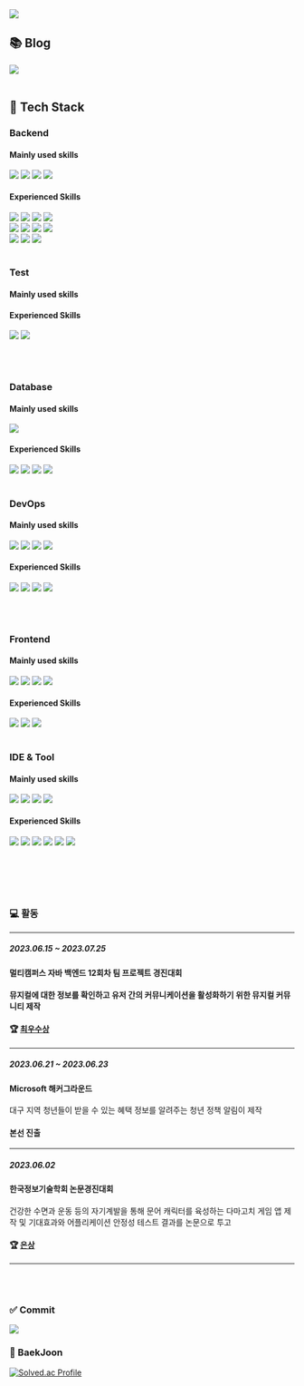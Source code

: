 <div>
  <img src="https://capsule-render.vercel.app/api?type=Waving&color=gradient&&height=180&fontsize=16&text=ChanYeongJung&theme=transparent&animation=fadeIn">

  <h2>📚 Blog </h3>
  <a href="https://bbogle2.tistory.com" target="_blank">
    <img src="https://img.shields.io/badge/Tistory-E74C3C?style=flat&logo=tistory&logoColor=FFFFFF" >
  </a>
  <br><br>

  <h2>🌈 Tech Stack </h2>
  
  <h3>Backend</h3>
  <h4>Mainly used skills</h4>
  <div>
    <img src="https://img.shields.io/badge/JAVA-blue?style=flat&logoColor=FFFFFF">
    <img src="https://img.shields.io/badge/JPA-navy?style=flat&logoColor=FFFFFF">
    <img src="https://img.shields.io/badge/Spring Boot-6DB33F?style= for-the-badge&logo=springboot&logoColor=FFFFFF"/>
    <img src="https://img.shields.io/badge/Gradle-02303A?style=flat&logo=gradle&logoColor=FFFFFF">
  </div>
  
  <h4>Experienced Skills</h4>
  <div>
    <img src="https://img.shields.io/badge/Spring-6DB33F?style= for-the-badge&logo=spring&logoColor=FFFFFF"/>
    <img src="https://img.shields.io/badge/JSP-900028?style=flat&logoColor=FFFFFF">
    <img src="https://img.shields.io/badge/MyBatis-333333?style=flat&logo=MyBatis&logoColor=FFFFFF">
    <img src="https://img.shields.io/badge/Maven-C71A36?style=flat&logo=apachemaven&logoColor=FFFFFF">
  </div>
  <div>
    <img src="https://img.shields.io/badge/Node.js-5FA04E?style=flat&logo=Node.js&logoColor=FFFFFF">
    <img src="https://img.shields.io/badge/express-000000?style=flat&logo=express&logoColor=FFFFFF">
    <img src="https://img.shields.io/badge/C%23-512BD4?style=flat&&logoColor=white"/>
    <img src="https://img.shields.io/badge/.Net-512BD4?style=flat&logo=.net&logoColor=white"/>
  </div>
  <div>
    <img src="https://img.shields.io/badge/python-3776AB?style=flat&logo=python&logoColor=white"/>
    <img src="https://img.shields.io/badge/C-A8B9CC?style=flat&logo=c&logoColor=white"/>
    <img src="https://img.shields.io/badge/Kotlin-7F52FF?style=flat&logo=kotlin&logoColor=white"/>
  </div>

  <br/>
  
  <h3>Test</h3>
  <h4>Mainly used skills</h4>
  
  <h4>Experienced Skills</h4>
  <img src="https://img.shields.io/badge/JUnit5-25A162?style=flat&logo=junit5&logoColor=FFFFFF">
  <img src="https://img.shields.io/badge/Apache_JMeter-D22128?style=flat&logo=apachejmeter&logoColor=FFFFFF">
  
  <br/><br/>
  
  <h3>Database</h3>
  <h4>Mainly used skills</h4>
  <img src="https://img.shields.io/badge/MySQL-4479A1?style=flat&logo=mysql&logoColor=FFFFFF"/>
  <h4>Experienced Skills</h4>
  <img src="https://img.shields.io/badge/Oracle-F80000?style=flat&logo=oracle&logoColor=FFFFFF"/>
  <img src="https://img.shields.io/badge/PostgreSQL-4169E1?style=flat&logo=postgresql&logoColor=FFFFFF"/>
  <img src="https://img.shields.io/badge/mongodb-47A248?style=flat&logo=mongodb&logoColor=white"/>    
  <img src="https://img.shields.io/badge/Redis-FF4438?style=flat&logo=redis&logoColor=FFFFFF"/>
  <br><br>
  
  <h3>DevOps</h3>
  <h4>Mainly used skills</h4>
  <img src="https://img.shields.io/badge/docker-2496ED?style= for-the-badge&logo=docker&logoColor=FFFFFF"/>
  <img src="https://img.shields.io/badge/Jenkins-D24939?style= for-the-badge&logo=jenkins&logoColor=000000"/>
  <img src="https://img.shields.io/badge/Linux-FCC624?style= for-the-badge&logo=linux&logoColor=000000"/>
  <img src="https://img.shields.io/badge/AWS-FF9900?style= for-the-badge&logo=amazonaws&logoColor=FFFFFF"/>
    
  <h4>Experienced Skills</h4>
  <img src="https://img.shields.io/badge/Github_Actions-2088FF?style=flat&logo=githubactions&logoColor=FFFFFF">
  <img src="https://img.shields.io/badge/Kubernetes-326CE5?style=flat&logo=Kubernetes&logoColor=FFFFFF"/>  
  <img src="https://img.shields.io/badge/Oracle_Cloud-F80000?style=flat&logo=oracle&logoColor=FFFFFF"/>
  <img src="https://img.shields.io/badge/Ansible-EE0000?style=flat&logo=ansible&logoColor=FFFFFF"/>

  <br><br>
  
  <h3>Frontend</h3>
  <h4>Mainly used skills</h4>
  <img src="https://img.shields.io/badge/HTML5-E34F26?style=flat&logo=HTML5&logoColor=white"/>
  <img src="https://img.shields.io/badge/CSS3-1572B6?style=flat&logo=CSS3&logoColor=white"/>
  <img src="https://img.shields.io/badge/JavaScript-F7DF1E?style=flat&logo=JavaScript&logoColor=white"/>
  <img src="https://img.shields.io/badge/jQuery-0769AD?style=flat&logo=jQuery&logoColor=white"/>
  
  <h4>Experienced Skills</h4>
  <img src="https://img.shields.io/badge/Vue.js-4FC08D?style=flat&logo=vue.js&logoColor=white">
  <img src="https://img.shields.io/badge/Dart-0175C2?style=flat&logo=dart&logoColor=white">
  <img src="https://img.shields.io/badge/Flutter-02569B?style=flat&logo=flutter&logoColor=white">
  <br><br>

  <h3>IDE & Tool</h3> 
  <h4>Mainly used skills</h4>
  <img src="https://img.shields.io/badge/intelliJ-512BD4?style=flat&logo=intellijidea&logoColor=white">
  <img src="https://img.shields.io/badge/VSCode-007ACC?style=flat&logo=visualstudiocode&logoColor=white">
  <img src="https://img.shields.io/badge/github-181717?style=flat&logo=github&logoColor=white">
  <img src="https://img.shields.io/badge/gitkraken-179287?style=flat&logo=gitkraken&logoColor=white">
  
  <h4>Experienced Skills</h4>
  <img src="https://img.shields.io/badge/sourcetree-0052CC?style=flat&logo=sourcetree&logoColor=white">
  <img src="https://img.shields.io/badge/draw.io-F08705?style=flat&logo=diagrams.net&logoColor=white"/>
  <img src="https://img.shields.io/badge/ERD cloud-4D2B1A?style=flat&logoColor=FFFFFF">
  <img src="https://img.shields.io/badge/figma-F24E1E?style=flat&logo=figma&logoColor=white"/>
  <img src="https://img.shields.io/badge/notion-000000?style=flat&logo=notion&logoColor=white"/>
  <img src="https://img.shields.io/badge/slack-4A154B?style=flat&logo=slack&logoColor=white"/>

  <br><br><br><br>

  <h3>💻 활동</h3>
  <hr>
  <div>
      <div>
          <h5>2023.06.15 ~ 2023.07.25</h5>
          <h4>멀티캠퍼스 자바 백엔드 12회차 팀 프로젝트 경진대회<h4>
          <p> 뮤지컬에 대한 정보를 확인하고 유저 간의 커뮤니케이션을 활성화하기 위한 뮤지컬 커뮤니티 제작 <p>
          <h4>🏆 <a href="https://github.com/jchyng/Weiver#-%EC%88%98%EC%83%81%EB%82%B4%EC%97%AD" target="_blank">최우수상</a></h4>
      </div>
      <hr>
      <div>
          <h5>2023.06.21 ~ 2023.06.23</h5>
          <h4>Microsoft 해커그라운드</h4>
          <p>대구 지역 청년들이 받을 수 있는 혜택 정보를 알려주는 청년 정책 알림이 제작</p>
          <h4>본선 진출</h4>
      </div>
      <hr>
      <div>
          <h5>2023.06.02</strong><h5>
          <h4>한국정보기술학회 논문경진대회</h4>
          <p>건강한 수면과 운동 등의 자기계발을 통해 문어 캐릭터를 육성하는 다마고치 게임 앱 제작 및 기대효과와 어플리케이션 안정성 테스트 결과를 논문으로 투고</p>
          <h4>🏆 <a href="https://github.com/jchyng/OctoDream-back/blob/main/%EB%85%BC%EB%AC%B8%20%EC%88%98%EC%83%81%EC%9E%90%EB%A3%8C.pdf" target="_blank">은상</a></h4>
      </div>
      <hr>
  </div>

  <br><br>
  <h3>✅ Commit</h3>
  <img src="https://github-readme-stats.vercel.app/api?username=jchyng&show_icons=true&theme=transparent">
  
  <h3>🥇 BaekJoon</h3>  
  
  [![Solved.ac Profile](http://mazassumnida.wtf/api/v2/generate_badge?boj=yyi0342)](https://solved.ac/yyi0342/)
</div>

